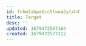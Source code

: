 ```yaml
---
id: fnhm2abpa1cc5lwua3ytxh4
title: Target
desc: ''
updated: 1679472587164
created: 1679472577112
---
```

#